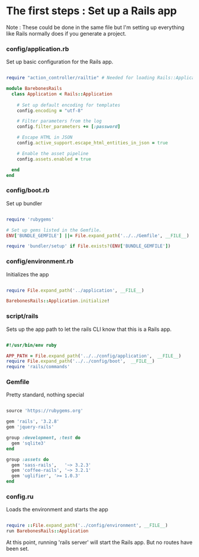 # The first steps : Set up a Rails app

Note : These could be done in the same file but I'm setting up everything like Rails normally does if you generate a project.

### config/application.rb

Set up basic configuration for the Rails app.

```ruby

require "action_controller/railtie" # Needed for loading Rails::Application

module BarebonesRails
  class Application < Rails::Application
    
    # Set up default encoding for templates
    config.encoding = "utf-8"

    # Filter parameters from the log
    config.filter_parameters += [:password]

    # Escape HTML in JSON
    config.active_support.escape_html_entities_in_json = true

    # Enable the asset pipeline
    config.assets.enabled = true

  end
end

```

### config/boot.rb

Set up bundler

```ruby

require 'rubygems'

# Set up gems listed in the Gemfile.
ENV['BUNDLE_GEMFILE'] ||= File.expand_path('../../Gemfile', __FILE__)

require 'bundler/setup' if File.exists?(ENV['BUNDLE_GEMFILE'])

```

### config/environment.rb

Initializes the app

```ruby

require File.expand_path('../application', __FILE__)

BarebonesRails::Application.initialize!

```

### script/rails

Sets up the app path to let the rails CLI know that this is a Rails app.

```ruby

#!/usr/bin/env ruby

APP_PATH = File.expand_path('../../config/application',  __FILE__)
require File.expand_path('../../config/boot',  __FILE__)
require 'rails/commands'

```

### Gemfile 

Pretty standard, nothing special

```ruby

source 'https://rubygems.org'

gem 'rails', '3.2.8'
gem 'jquery-rails'

group :development, :test do
  gem 'sqlite3'
end

group :assets do
  gem 'sass-rails',   '~> 3.2.3'
  gem 'coffee-rails', '~> 3.2.1'
  gem 'uglifier', '>= 1.0.3'
end

```

### config.ru

Loads the environment and starts the app

```ruby

require ::File.expand_path('../config/environment', __FILE__)
run BarebonesRails::Application

```

At this point, running 'rails server' will start the Rails app. But no routes have been set.